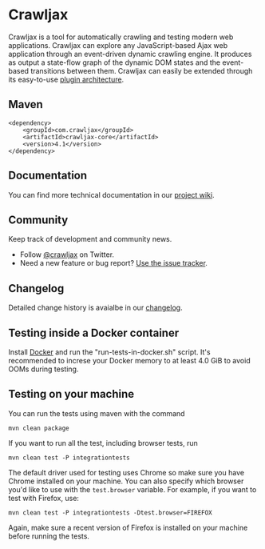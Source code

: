 Crawljax 
========

Crawljax is a tool for automatically crawling and testing modern web applications. 
Crawljax can explore any JavaScript-based Ajax web application through an event-driven dynamic crawling engine.
It produces as output a state-flow graph of the dynamic DOM states and the event-based transitions between them.
Crawljax can easily be extended through its easy-to-use [plugin architecture](https://github.com/crawljax/crawljax/wiki/Writing-a-plugin).

Maven
-----

	<dependency>
	    <groupId>com.crawljax</groupId>
	    <artifactId>crawljax-core</artifactId>
	    <version>4.1</version>
	</dependency>

Documentation
-------------

You can find more technical documentation in our [project wiki](https://github.com/crawljax/crawljax/wiki/). 


Community
---------

Keep track of development and community news.

* Follow [@crawljax](https://twitter.com/crawljax) on Twitter.
* Need a new feature or bug report? [Use the issue tracker](https://github.com/crawljax/crawljax/issues).


Changelog
---------

Detailed change history is avaialbe in our [changelog](https://github.com/crawljax/crawljax/blob/master/CHANGELOG.md).

Testing inside a Docker container
---------------------------------
	
Install [Docker](https://www.docker.com/) and run the "run-tests-in-docker.sh" script. It's recommended to increse your Docker memory to at least 4.0 GiB to avoid OOMs during testing. 

Testing on your machine
-----------------------

You can run the tests using maven with the command

	mvn clean package
	
If you want to run all the test, including browser tests, run 

	mvn clean test -P integrationtests

The default driver used for testing uses Chrome so make sure you have Chrome installed on your machine. You can also specify which browser you'd like to use with the `test.browser` variable. For example, if you want to test with Firefox, use:

	mvn clean test -P integrationtests -Dtest.browser=FIREFOX

Again, make sure a recent version of Firefox is installed on your machine before running the tests.	
